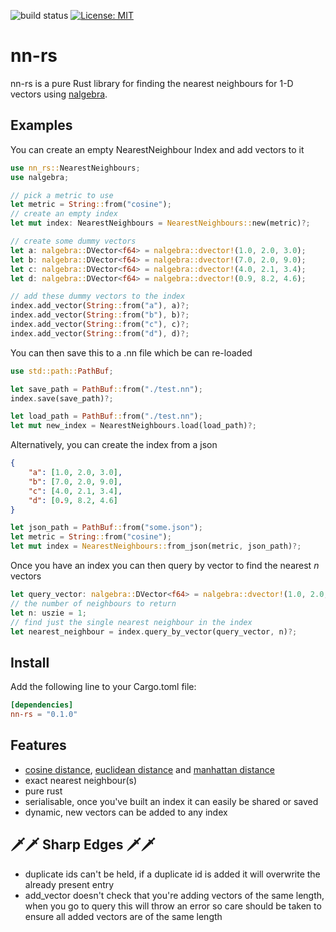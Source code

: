 ![build status](https://github.com/benjaminjellis/nn-rs/actions/workflows/ci.yml/badge.svg)
[![License: MIT](https://img.shields.io/badge/License-MIT-yellow.svg)](https://github.com/benjaminjellis/nn-rs/blob/main/LICENSE)

# nn-rs
nn-rs is a pure Rust library for finding the nearest neighbours for 1-D vectors using [nalgebra](https://github.com/dimforge/nalgebra). 

## Examples 

You can create an empty NearestNeighbour Index and add vectors to it 
```rust
use nn_rs::NearestNeighbours;
use nalgebra;

// pick a metric to use 
let metric = String::from("cosine");
// create an empty index
let mut index: NearestNeighbours = NearestNeighbours::new(metric)?;

// create some dummy vectors 
let a: nalgebra::DVector<f64> = nalgebra::dvector!(1.0, 2.0, 3.0);
let b: nalgebra::DVector<f64> = nalgebra::dvector!(7.0, 2.0, 9.0);
let c: nalgebra::DVector<f64> = nalgebra::dvector!(4.0, 2.1, 3.4);
let d: nalgebra::DVector<f64> = nalgebra::dvector!(0.9, 8.2, 4.6);

// add these dummy vectors to the index
index.add_vector(String::from("a"), a)?;
index.add_vector(String::from("b"), b)?;
index.add_vector(String::from("c"), c)?;
index.add_vector(String::from("d"), d)?;
``` 

You can then save this to a .nn file which be can re-loaded  
```rust 
use std::path::PathBuf;

let save_path = PathBuf::from("./test.nn");
index.save(save_path)?;

let load_path = PathBuf::from("./test.nn");
let mut new_index = NearestNeighbours.load(load_path)?;
```

Alternatively, you can create the index from a json

```json 
{
    "a": [1.0, 2.0, 3.0],
    "b": [7.0, 2.0, 9.0],
    "c": [4.0, 2.1, 3.4],
    "d": [0.9, 8.2, 4.6]
}
```

```rust
let json_path = PathBuf::from("some.json");
let metric = String::from("cosine");
let mut index = NearestNeighbours::from_json(metric, json_path)?;
```

Once you have an index you can then query by vector to find the nearest <i>n</i> vectors 
```rust
let query_vector: nalgebra::DVector<f64> = nalgebra::dvector!(1.0, 2.0, 3.0);
// the number of neighbours to return
let n: uszie = 1;
// find just the single nearest neighbour in the index 
let nearest_neighbour = index.query_by_vector(query_vector, n)?;
```

## Install 
Add the following line to your Cargo.toml file:

```toml
[dependencies]
nn-rs = "0.1.0"
```

## Features 

- [cosine distance](https://en.wikipedia.org/wiki/Cosine_similarity), [euclidean distance](https://en.wikipedia.org/wiki/Euclidean_distance) and [manhattan distance](https://en.wikipedia.org/wiki/Taxicab_geometry)
- exact nearest neighbour(s)
- pure rust
- serialisable, once you've built an index it can easily be shared or saved
- dynamic, new vectors can be added to any index 

## 🗡️🗡️ Sharp Edges 🗡️🗡️

- duplicate ids can't be held, if a duplicate id is added it will overwrite the already present entry
- add_vector doesn't check that you're adding vectors of the same length, when you go 
to query this will throw an error so care should be taken to ensure all added vectors are of the same length

